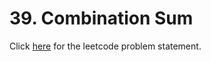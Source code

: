 # 39. Combination Sum

Click [here](https://leetcode.com/problems/combination-sum/) for the leetcode problem statement.
